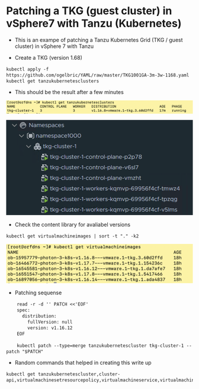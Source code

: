 # Patching a TKG (guest cluster) in vSphere7 with Tanzu (Kubernetes) 

* This is an exampe of patching a Tanzu Kubernetes Grid (TKG / guest cluster) in vSphere 7 with Tanzu

* Create a TKG (version 1.68)

```
kubectl apply -f https://github.com/ogelbric/YAML/raw/master/TKG1001GA-3m-3w-1168.yaml
kubectl get tanzukubernetesclusters  

```

* This should be the result after a few minutes

![GitHub](ClusterRunningStage.png)

![GitHub](vCenterResult.png)

* Check the content library for avaliabel versions

```
kubectl get virtualmachineimages | sort -t "." -k2
```
![GitHub](VirtualMachineImages.png)

* Patching sequense

```
	read -r -d '' PATCH <<'EOF'
	spec:
	  distribution:
	    fullVersion: null
	    version: v1.16.12
	EOF

	kubectl patch --type=merge tanzukubernetescluster tkg-cluster-1 --patch "$PATCH"
```

* Random commands that helped in creating this write up

```
kubectl get tanzukubernetescluster,cluster-api,virtualmachinesetresourcepolicy,virtualmachineservice,virtualmachine

```

